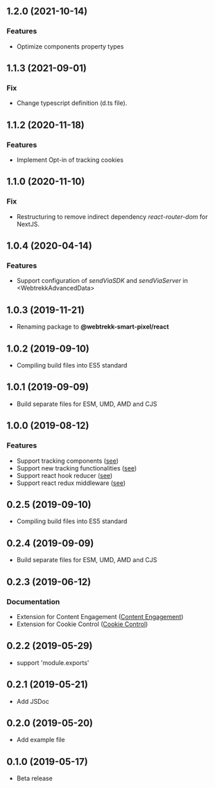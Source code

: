 <a name="1.2.0"></a>
## 1.2.0 (2021-10-14)

### Features

* Optimize components property types

<a name="1.1.3"></a>
## 1.1.3 (2021-09-01)

### Fix

* Change typescript definition (d.ts file).

<a name="1.1.2"></a>
## 1.1.2 (2020-11-18)

### Features

* Implement Opt-in of tracking cookies 

<a name="1.1.0"></a>
## 1.1.0 (2020-11-10)

### Fix

* Restructuring to remove indirect dependency *react-router-dom* for NextJS.

<a name="1.0.4"></a>
## 1.0.4 (2020-04-14)

### Features

* Support configuration of *sendViaSDK* and *sendViaServer* in \<WebtrekkAdvancedData\>

<a name="1.0.3"></a>
## 1.0.3 (2019-11-21)

* Renaming package to **@webtrekk-smart-pixel/react**

<a name="1.0.2"></a>
## 1.0.2 (2019-09-10)

* Compiling build files into ES5 standard

<a name="1.0.1"></a>
## 1.0.1 (2019-09-09)

* Build separate files for ESM, UMD, AMD and CJS

<a name="1.0.0"></a>
## 1.0.0 (2019-08-12)

### Features

* Support tracking components ([see](https://documentation.mapp.com/latest/en/react-15741412.html#id-.SMPReactv1.0-Components))
* Support new tracking functionalities ([see](https://documentation.mapp.com/latest/en/react-15741412.html#id-.SMPReactv1.0-WebtrekkSmartPixelReact))
* Support react hook reducer ([see](https://documentation.mapp.com/latest/en/react-15741412.html#id-.SMPReactv1.0-webtrekkReducer))
* Support react redux middleware ([see](https://documentation.mapp.com/latest/en/react-15741412.html#id-.SMPReactv1.0-webtrekkMiddleware))

<a name="0.2.5"></a>
## 0.2.5 (2019-09-10)

* Compiling build files into ES5 standard

<a name="0.2.4"></a>
## 0.2.4 (2019-09-09)

* Build separate files for ESM, UMD, AMD and CJS

<a name="0.2.3"></a>
## 0.2.3 (2019-06-12)

### Documentation

* Extension for Content Engagement ([Content Engagement](https://documentation.mapp.com/latest/en/content-engagement-15741314.html))
* Extension for Cookie Control ([Cookie Control](https://documentation.mapp.com/latest/en/cookie-control-15741322.html))

<a name="0.2.2"></a>
## 0.2.2 (2019-05-29)

* support 'module.exports'

<a name="0.2.1"></a>
## 0.2.1 (2019-05-21)

* Add JSDoc

<a name="0.2.0"></a>
## 0.2.0 (2019-05-20)

* Add example file

<a name="0.1.0"></a>
## 0.1.0 (2019-05-17)

* Beta release
